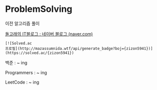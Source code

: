 # ProblemSolving

이전 알고리즘 풀이

[돌고래의 IT블로그 : 네이버 블로그 (naver.com)](https://blog.naver.com/zizon5941)

```
[![Solved.ac
프로필](http://mazassumnida.wtf/api/generate_badge?boj={zizon5941})](https://solved.ac/{zizon5941})
```

백준 : ~ ing

Programmers : ~ ing

LeetCode : ~ ing

